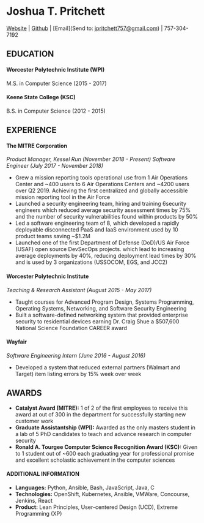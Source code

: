 # Joshua T. Pritchett
[Website](https://joshuatpritchett.github.io/) | [Github](https://github.com/JoshuaTPritchett) | [Email](Send to: jpritchett757@gmail.com) | 757-304-7192 


## EDUCATION
 
#### Worcester Polytechnic Institute (WPI)
M.S. in Computer Science (2015 - 2017) 
 
#### Keene State College (KSC)
B.S. in Computer Science (2012 - 2015)
 
## EXPERIENCE
 
#### The MITRE Corporation

*Product Manager, Kessel Run (November 2018 - Present)*
*Software Engineer (July 2017 - November 2018)*
* Grew a mission reporting tools operational use from 1 Air Operations Center and ~400 users to 6 Air Operations Centers and ~4200 users over Q2 2019. Achieving the first centralized and globally accessible mission reporting tool in the Air Force
* Launched a security engineering team, hiring and training 6security engineers which reduced average security assessment times by 75% and the number of security vulnerabilities found within products by 50%
* Led a software engineering team of 8, which developed a rapidly deployable disconnected PaaS and IaaS environment used by 10 product teams saving ~$1.2M
* Launched one of the first Department of Defense (DoD)/US Air Force (USAF) open source DevSecOps projects. which lead to increasing average deployments by 40%, reducing deployment lead times by 30% and is used by 3 organizations (USSOCOM, EGS, and JCC2) 


#### Worcester Polytechnic Institute

*Teaching & Research Assistant (August 2015 - May 2017)*
* Taught courses for Advanced Program Design, Systems Programming, Operating Systems, Networking, and Software Security Engineering
* Built a software-defined networking system that provided enterprise security to residential devices earning Dr. Craig Shue a $507,600 National Science Foundation CAREER award
 
#### Wayfair

*Software Engineering Intern (June 2016 - August 2016)*
* Developed a system that reduced external partners (Walmart and Target) item listing errors by 15% week over week
 
## AWARDS
* **Catalyst Award (MITRE):** 1 of 2 of the first employees to receive this award at out of 300 in the department for successfully starting new customer work
* **Graduate Assistantship (WPI):** Awarded as the only masters student in a lab of 5 PhD candidates to teach and advance research in computer security
* **Ronald A. Tourgee Computer Science Recognition Award (KSC):** Given to 1 student out of ~600 each graduating year for professional promise and excellent scholastic achievement in the computer sciences


#### ADDITIONAL INFORMATION

* **Languages:** Python, Ansible, Bash, JavaScript, Java, C
* **Technologies:** OpenShift, Kubernetes, Ansible, VMWare, Concourse, Jenkins, React
* **Product:** Lean Principles, User-centered Design (UCD), Extreme Programming (XP)

